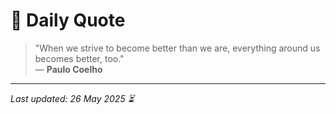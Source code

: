 # 📜 Daily Quote

> "When we strive to become better than we are, everything around us becomes better, too."  
> — **Paulo Coelho**

---

_Last updated: 26 May 2025 ⏳_
